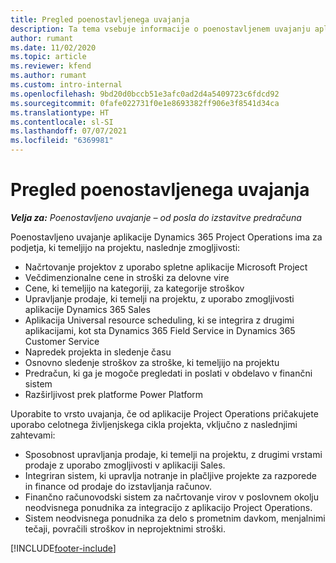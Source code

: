 ```yaml
---
title: Pregled poenostavljenega uvajanja
description: Ta tema vsebuje informacije o poenostavljenem uvajanju aplikacije Dynamics 365 Project Operations.
author: rumant
ms.date: 11/02/2020
ms.topic: article
ms.reviewer: kfend
ms.author: rumant
ms.custom: intro-internal
ms.openlocfilehash: 9bd20d0bccb51e3afc0ad2d4a5409723c6fdcd92
ms.sourcegitcommit: 0fafe022731f0e1e8693382ff906e3f8541d34ca
ms.translationtype: HT
ms.contentlocale: sl-SI
ms.lasthandoff: 07/07/2021
ms.locfileid: "6369981"
---
```

# <a name="lite-deployment-overview"></a>Pregled poenostavljenega uvajanja

_**Velja za:** Poenostavljeno uvajanje – od posla do izstavitve predračuna_

Poenostavljeno uvajanje aplikacije Dynamics 365 Project Operations ima za podjetja, ki temeljijo na projektu, naslednje zmogljivosti:

- Načrtovanje projektov z uporabo spletne aplikacije Microsoft Project
- Večdimenzionalne cene in stroški za delovne vire
- Cene, ki temeljijo na kategoriji, za kategorije stroškov
- Upravljanje prodaje, ki temelji na projektu, z uporabo zmogljivosti aplikacije Dynamics 365 Sales
- Aplikacija Universal resource scheduling, ki se integrira z drugimi aplikacijami, kot sta Dynamics 365 Field Service in Dynamics 365 Customer Service
- Napredek projekta in sledenje času
- Osnovno sledenje stroškov za stroške, ki temeljijo na projektu
- Predračun, ki ga je mogoče pregledati in poslati v obdelavo v finančni sistem
- Razširljivost prek platforme Power Platform

Uporabite to vrsto uvajanja, če od aplikacije Project Operations pričakujete uporabo celotnega življenjskega cikla projekta, vključno z naslednjimi zahtevami:

- Sposobnost upravljanja prodaje, ki temelji na projektu, z drugimi vrstami prodaje z uporabo zmogljivosti v aplikaciji Sales.
- Integriran sistem, ki upravlja notranje in plačljive projekte za razporede in finance od prodaje do izstavljanja računov.
- Finančno računovodski sistem za načrtovanje virov v poslovnem okolju neodvisnega ponudnika za integracijo z aplikacijo Project Operations.
- Sistem neodvisnega ponudnika za delo s prometnim davkom, menjalnimi tečaji, povračili stroškov in neprojektnimi stroški.


[!INCLUDE[footer-include](../includes/footer-banner.md)]